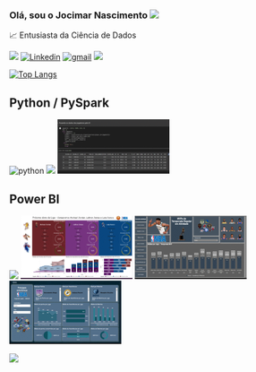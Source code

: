 ### Olá, sou o Jocimar Nascimento [<img src="https://github.com/njocimar28/image/blob/8ac4249ff0756774c393c6ec711b7d3b9f35c1c5/icons8-rocket-100.png" width="35">](https://github.com/njocimar28/image/blob/8ac4249ff0756774c393c6ec711b7d3b9f35c1c5/icons8-rocket-100.png)

📈 Entusiasta da Ciência de Dados

[<img src="https://github.com/njocimar28/image/blob/8ac4249ff0756774c393c6ec711b7d3b9f35c1c5/icons8-laptop-94.png" width="100">](https://github.com/njocimar28/image/blob/8ac4249ff0756774c393c6ec711b7d3b9f35c1c5/icons8-laptop-94.png)
[![Linkedin](https://github.com/njocimar28/image/blob/5d399853bdd887407d6987319e18a61ecc0bf400/icons8-linkedin-94.png)](https://www.linkedin.com/in/jocimar-nascimento-501457253/)
[![gmail](https://github.com/njocimar28/image/blob/5d399853bdd887407d6987319e18a61ecc0bf400/icons8-gmail-logo-94.png)](n.jocimar28@gmail.com)
[<img src="https://github.com/njocimar28/image/blob/7cc1ce33f02fe324051c567a9debbc236d81a9d1/_13ba3fdf-30c0-4626-a304-af20eb6f0b90-removebg-preview.png" width="200">](https://github.com/njocimar28/image/blob/7cc1ce33f02fe324051c567a9debbc236d81a9d1/_13ba3fdf-30c0-4626-a304-af20eb6f0b90-removebg-preview.png)


[![Top Langs](https://github-readme-stats.vercel.app/api/top-langs/?username=njocimar28&layout=compact&theme=radical)](https://github.com/anuraghazra/github-readme-stats)

## Python / PySpark
![python](https://github.com/njocimar28/image/blob/5d399853bdd887407d6987319e18a61ecc0bf400/icons8-python-94.png)
[<img src="https://github.com/njocimar28/image/blob/e43888c9142477656c35fbffcdef8478e03867b9/apachesparklogo.png" width="200">](https://github.com/njocimar28/image/blob/e43888c9142477656c35fbffcdef8478e03867b9/apachesparklogo.png)
[<img src="https://github.com/njocimar28/nba/blob/862f760542b8ff092b1d53dc848aedcc6a0a0e07/python.gif" width="200">](https://github.com/njocimar28/nba/blob/862f760542b8ff092b1d53dc848aedcc6a0a0e07/python.gif)

## Power BI
[<img src="https://github.com/njocimar28/image/blob/7cf24dd8ccd04b202431fbe5f4777ca3f846bf60/316ceb2b81248f951926e806ecb6e8a9.gif" width="150">](https://github.com/njocimar28/image/blob/7cf24dd8ccd04b202431fbe5f4777ca3f846bf60/316ceb2b81248f951926e806ecb6e8a9.gif)
[<img src="https://github.com/njocimar28/nba/blob/41df95073b414c9d49838f3d1591db241fcd3e59/Comparativo%20Michael%20Jordan%2C%20LeBron%20James%20e%20Luka%20Doncic.gif" width="200">](https://app.powerbi.com/groups/me/reports/66bd10ca-de44-4479-bfd5-867b5b7090a8/ReportSectionc9b5896f81e06847a2a2?experience=power-bi)
[<img src="https://github.com/njocimar28/nba/blob/3f65750d21d883880c6df2e620e9aad863398061/MVP%20de%20temporada%20regular.gif" width="200">](https://app.powerbi.com/groups/b8155de1-5a56-454f-a07b-e077a95cb84a/reports/c44c5f14-4c35-4220-a7d3-abddb467740d?ctid=07e430a4-97fa-447c-afb8-f71f19435a7d&pbi_source=linkShare&bookmarkGuid=9c2d3f75-d1f2-4739-83c7-0c55b0ac362d)
[<img src="https://github.com/njocimar28/nba/blob/b35913328898fa3ae877c09ce64ae3aa44a4efab/Dashboard%20Times.gif" width="200">](https://app.powerbi.com/groups/b8155de1-5a56-454f-a07b-e077a95cb84a/reports/0fc22265-a689-4197-b621-30ff3ef798eb?ctid=07e430a4-97fa-447c-afb8-f71f19435a7d&pbi_source=linkShare)

[<img src="https://github.com/njocimar28/image/blob/03a521a1ffccdff9dc96b8d710fff68c5ae63e91/_0a9fb481-8dc0-484b-b384-e6b9a542bfa5.jpeg" width="400">](https://github.com/njocimar28/image/blob/03a521a1ffccdff9dc96b8d710fff68c5ae63e91/_0a9fb481-8dc0-484b-b384-e6b9a542bfa5.jpeg)





